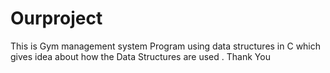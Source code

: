 # Ourproject
This is Gym management system Program using data structures in C which gives idea about how the Data Structures are used .
Thank You
